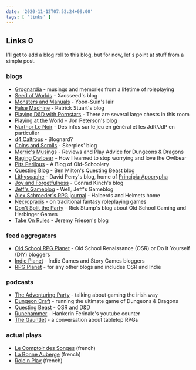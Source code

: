 ```yaml
---
date: '2020-11-12T07:52:24+09:00'
tags: [ 'links' ]
---
```


## Links 0

I'll get to add a blog roll to this blog, but for now, let's point at stuff from a simple post.

### blogs

* [Grognardia](http://grognardia.blogspot.com/) - musings and memories from a lifetime of roleplaying
* [Seed of Worlds](https://seedofworlds.blogspot.com/) - Xaosseed's blog
* [Monsters and Manuals](http://monstersandmanuals.blogspot.com/) - Yoon-Suin's lair
* [False Machine](http://falsemachine.blogspot.com/) - Patrick Stuart's blog
* [Playing D&D with Pornstars](http://dndwithpornstars.blogspot.com/) - There are several large chests in this room
* [Playing at the World](http://playingattheworld.blogspot.com/) - Jon Peterson's blog
* [Nurthor Le Noir](https://nurthor.fr/) - Des infos sur le jeu en g&eacute;n&eacute;ral et les JdR/JdP en particulier
* [d4 Caltrops](https://blog.d4caltrops.com/) - Blognard?
* [Coins and Scrolls](https://coinsandscrolls.blogspot.com/) - Skerples' blog
* [Merric's Musings](https://merricb.com/) - Reviews and Play Advice for Dungeons & Dragons
* [Raging Owlbear](http://ragingowlbear.blogspot.com/) - How I learned to stop worrying and love the Owlbear
* [Pits Perilous](http://pitsperilous.blogspot.com/) - A Blog of Old-Schoolery
* [Questing Blog](http://questingblog.com/) - Ben Milton's Questing Beast blog
* [Lithyscaphe](https://lithyscaphe.blogspot.com/) - David Perry's blog, home of [Principia Apocrypha](https://lithyscaphe.blogspot.com/p/principia-apocrypha.html)
* [Joy and Forgetfulness](http://joyandforgetfulness.blogspot.com/) - Conrad Kinch's blog
* [Jeff's Gameblog](http://jrients.blogspot.com/) - Well, Jeff's Gameblog
* [Alex Schroeder's RPG journal](https://alexschroeder.ch/wiki/RPG) - Halberds and Helmets home
* [Necropraxis](http://www.necropraxis.com/) - on traditional fantasy roleplaying games
* [Don't Split the Party](http://harbingergames.blogspot.com/) - Rick Stump's blog about Old School Gaming and Harbinger Games
* [Take On Rules](https://takeonrules.com/) - Jeremy Friesen's blog


### feed aggregators

* [Old School RPG Planet](https://campaignwiki.org/osr/) - Old School Renaissance (OSR) or Do It Yourself (DIY) bloggers
* [Indie Planet](https://campaignwiki.org/indie/) - Indie Games and Story Games bloggers
* [RPG Planet](https://campaignwiki.org/rpg/) - for any other blogs and includes OSR and Indie


### podcasts

* [The Adventuring Party](http://theadventuringparty.net/) - talking about gaming the irish way
* [Dungeon Craft](https://www.youtube.com/channel/UCD6ERRdXrF2IZ0R888G8PQg) - running the ultimate game of Dungeons & Dragons
* [Questing Beast](https://www.youtube.com/channel/UCvYwePdbWSEwUa-Pk02u3Zw) - OSR and D&D
* [Runehammer](https://www.youtube.com/channel/UCCh5vto8JFstb9Sma9zV25g) - Hankerin Ferinale's youtube counter
* [The Gauntlet](https://www.youtube.com/c/TheGauntletRPG/videos) - a conversation about tabletop RPGs

### actual plays

* [Le Comptoir des Songes](https://www.youtube.com/watch?v=zbSdsU19y-w) (french)
* [La Bonne Auberge](https://www.youtube.com/watch?v=mPHXKH1O1KY) (french)
* [Role'n Play](https://www.youtube.com/channel/UCLklqggxR3UaYiJFiaSi7Ig) (french)

